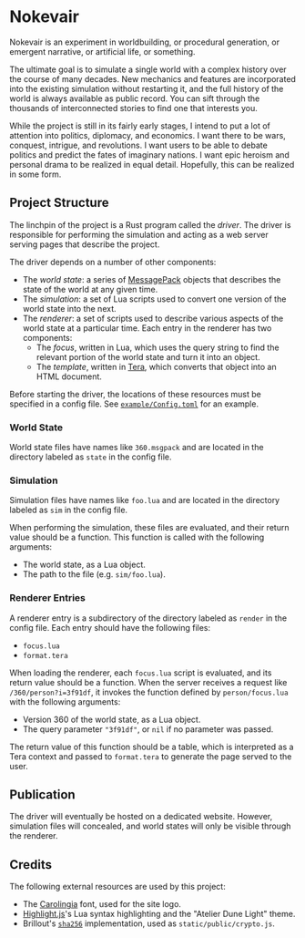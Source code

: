 # Nokevair

Nokevair is an experiment in worldbuilding, or procedural generation, or emergent narrative, or artificial life, or something.

The ultimate goal is to simulate a single world with a complex history over the course of many decades. New mechanics and features are incorporated into the existing simulation without restarting it, and the full history of the world is always available as public record. You can sift through the thousands of interconnected stories to find one that interests you.

While the project is still in its fairly early stages, I intend to put a lot of attention into politics, diplomacy, and economics. I want there to be wars, conquest, intrigue, and revolutions. I want users to be able to debate politics and predict the fates of imaginary nations. I want epic heroism and personal drama to be realized in equal detail. Hopefully, this can be realized in some form.

## Project Structure

The linchpin of the project is a Rust program called the *driver*. The driver is responsible for performing the simulation and acting as a web server serving pages that describe the project.

The driver depends on a number of other components:

- The *world state*: a series of [MessagePack](https://msgpack.org) objects that describes the state of the world at any given time.
- The *simulation*: a set of Lua scripts used to convert one version of the world state into the next.
- The *renderer*: a set of scripts used to describe various aspects of the world state at a particular time. Each entry in the renderer has two components:
  - The *focus*, written in Lua, which uses the query string to find the relevant portion of the world state and turn it into an object.
  - The *template*, written in [Tera](https://tera.netlify.app), which converts that object into an HTML document.

Before starting the driver, the locations of these resources must be specified in a config file. See [`example/Config.toml`](https://github.com/nokevair/nokevair/blob/master/example/Config.toml) for an example.

### World State

World state files have names like `360.msgpack` and are located in the directory labeled as `state` in the config file.

### Simulation

Simulation files have names like `foo.lua` and are located in the directory labeled as `sim` in the config file.

When performing the simulation, these files are evaluated, and their return value should be a function. This function is called with the following arguments:

- The world state, as a Lua object.
- The path to the file (e.g. `sim/foo.lua`).

### Renderer Entries

A renderer entry is a subdirectory of the directory labeled as `render` in the config file. Each entry should have the following files:

- `focus.lua`
- `format.tera`

When loading the renderer, each `focus.lua` script is evaluated, and its return value should be a function. When the server receives a request like `/360/person?i=3f91df`, it invokes the function defined by `person/focus.lua` with the following arguments:

- Version 360 of the world state, as a Lua object.
- The query parameter `"3f91df"`, or `nil` if no parameter was passed.

The return value of this function should be a table, which is interpreted as a Tera context and passed to `format.tera` to generate the page served to the user.

## Publication

The driver will eventually be hosted on a dedicated website. However, simulation files will concealed, and world states will only be visible through the renderer.

## Credits

The following external resources are used by this project:

- The [Carolingia](https://www.dafont.com/carolingia.font) font, used for the site logo.
- [Highlight.js](https://highlightjs.org)'s Lua syntax highlighting and the "Atelier Dune Light" theme.
- Brillout's [`sha256`](https://github.com/brillout/forge-sha256) implementation, used as `static/public/crypto.js`.
